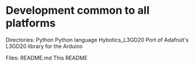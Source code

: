 
Development common to all platforms
===================================

Directories:
	Python					Python language
		Hybotics_L3GD20			Port of Adafruit's L3GD20 library for the Arduino

Files:
	README.md				This README

